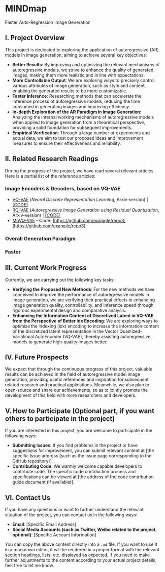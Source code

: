 # MINDmap
Faster Auto-Regression Image Generation

## I. Project Overview
This project is dedicated to exploring the application of autoregressive (AR) models in image generation, aiming to achieve several key objectives:

- **Better Results**: By improving and optimizing the relevant mechanisms of autoregressive models, we strive to enhance the quality of generated images, making them more realistic and in line with expectations.
- **More Controllable Output**: We are exploring ways to precisely control various attributes of image generation, such as style and content, enabling the generated results to be more customizable.
- **Faster Inference**: Researching methods that can accelerate the inference process of autoregressive models, reducing the time consumed in generating images and improving efficiency.
- **In-depth Exploration of the AR Paradigm in Image Generation**: Analyzing the internal working mechanisms of autoregressive models when applied to image generation from a theoretical perspective, providing a solid foundation for subsequent improvements.
- **Empirical Verification**: Through a large number of experiments and actual data, we aim to test our proposed ideas and improvement measures to ensure their effectiveness and reliability.

## II. Related Research Readings
During the progress of the project, we have read several relevant articles. Here is a partial list of the reference articles:

### Image Encoders & Decoders, based on VQ-VAE
- [VQ-VAE](https://arxiv.org/pdf/1711.00937) (*Neural Discrete Representation Learning*, Arxiv-version) | [\[CODE\]](https://github.com/example/repo1)
- [RQ-VAE](https://arxiv.org/pdf/2203.01941) (*Autoregressive Image Generation using Residual Quantization*, Arxiv-version) | [\[CODE\]](https://github.com/kakaobrain/rq-vae-transformer)
- [MoVQ-VAE](https://example.com/article3) - Code: [https://github.com/example/repo3](https://github.com/example/repo3)

### Overall Generation Paradigm

### Faster 


## III. Current Work Progress
Currently, we are carrying out the following key tasks:

- **Verifying the Proposed New Methods**: For the new methods we have conceived to improve the performance of autoregressive models in image generation, we are verifying their practical effects in enhancing image generation quality, controllability, and inference speed through rigorous experimental design and comparative analysis.
- **Enhancing the Information Content of Discretized Latent in VQ-VAE from the Perspective of Better idx Encoding**: We are exploring ways to optimize the indexing (idx) encoding to increase the information content of the discretized latent representation in the Vector Quantized-Variational AutoEncoder (VQ-VAE), thereby assisting autoregressive models to generate high-quality images better.

## IV. Future Prospects
We expect that through the continuous progress of this project, valuable results can be achieved in the field of autoregressive model image generation, providing useful references and inspiration for subsequent related research and practical applications. Meanwhile, we also plan to open-source and share our achievements, so as to jointly promote the development of this field with more researchers and developers.

## V. How to Participate (Optional part, if you want others to participate in the project)
If you are interested in this project, you are welcome to participate in the following ways:

- **Submitting Issues**: If you find problems in the project or have suggestions for improvement, you can submit relevant content at [the specific Issue address (such as the Issue page corresponding to the GitHub repository)].
- **Contributing Code**: We warmly welcome capable developers to contribute code. The specific code contribution process and specifications can be viewed at [the address of the code contribution guide document (if available)].

## VI. Contact Us
If you have any questions or want to further understand the relevant situation of the project, you can contact us in the following ways:

- **Email**: [Specific Email Address]
- **Social Media Accounts (such as Twitter, Weibo related to the project, optional)**: [Specific Account Information]

You can copy the above content directly into a `.md` file. If you want to use it in a markdown editor, it will be rendered in a proper format with the relevant section headings, lists, etc. displayed as expected. If you need to make further adjustments to the content according to your actual project details, feel free to let me know. 
